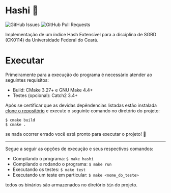 # Hashi 🍣

![GitHub Issues](https://img.shields.io/github/issues/thewillyan/hashi)
![GitHub Pull Requests](https://img.shields.io/github/issues-pr/thewillyan/hashi)

Implementação de um índice Hash Extensível para a disciplina de SGBD (CK0114)
da Universidade Federal do Ceará.

# Executar

Primeiramente para a execução do programa é necessário atender ao seguintes
requisitos:

- Build: CMake 3.27+ e GNU Make 4.4+
- Testes (opcional): Catch2 3.4+

Após se certificar que as devidas depêndencias listadas estão instalada
[clone o repositório](https://docs.github.com/en/repositories/creating-and-managing-repositories/cloning-a-repository)
e execute o seguinte comando no diretório do projeto:

```shell
$ cmake build
$ cmake .
```

se nada ocorrer errado você está pronto para executar o projeto! 🚀 

---

Segue a seguir as opções de execução e seus respectivos comandos:

- Compilando o programa: `$ make hashi` 
- Compilando e rodando o programa: `$ make run`
- Executando os testes: `$ make test`
- Executando um teste em particular: `$ make <nome_do_teste>`

todos os binários são armazenados no diretório `bin` do projeto.

